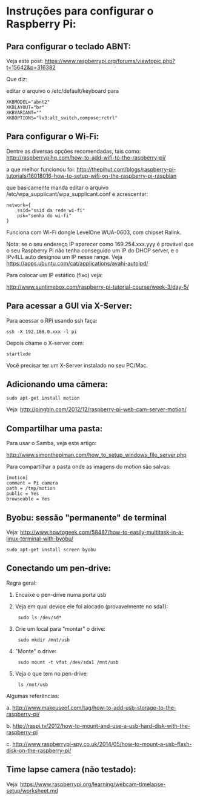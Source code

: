 Instruções para configurar o Raspberry Pi:
==========================================

Para configurar o teclado ABNT:
------------------------------

Veja este post: https://www.raspberrypi.org/forums/viewtopic.php?t=15642&p=316382

Que diz:

editar o arquivo o /etc/default/keyboard para


    XKBMODEL="abnt2" 
    XKBLAYOUT="br"
    XKBVARIANT=""
    XKBOPTIONS="lv3:alt_switch,compose:rctrl"


Para configurar o Wi-Fi:
------------------------

Dentre as diversas opções recomendadas, tais como:
http://raspberrypihq.com/how-to-add-wifi-to-the-raspberry-pi/

a que melhor funcionou foi:
http://thepihut.com/blogs/raspberry-pi-tutorials/16018016-how-to-setup-wifi-on-the-raspberry-pi-raspbian

que basicamente manda editar o arquivo /etc/wpa_supplicant/wpa_supplicant.conf
e acrescentar:


    network={
        ssid="ssid da rede wi-fi"
        psk="senha do wi-fi"
    }

Funciona com Wi-Fi dongle LevelOne WUA-0603, com chipset Ralink.

Nota: se o seu endereço IP aparecer como 169.254.xxx.yyy é provável que
o seu Raspberry Pi não tenha conseguido um IP do DHCP server, e o IPv4LL
auto designou um IP nesse range. Veja https://apps.ubuntu.com/cat/applications/avahi-autoipd/

Para colocar um IP estático (fixo) veja:

http://www.suntimebox.com/raspberry-pi-tutorial-course/week-3/day-5/

Para acessar a GUI via X-Server:
--------------------------------

Para acessar o RPi usando ssh faça: 

    ssh -X 192.168.0.xxx -l pi


Depois chame o X-server com: 

    startlxde

Você precisar ter um X-Server instalado no seu PC/Mac.

Adicionando uma câmera:
----------------------

    sudo apt-get install motion

Veja: http://pingbin.com/2012/12/raspberry-pi-web-cam-server-motion/


Compartilhar uma pasta:
----------------------

Para usar o Samba, veja este artigo:

http://www.simonthepiman.com/how_to_setup_windows_file_server.php

Para compartilhar a pasta onde as imagens do motion são salvas:

    [motion]
    comment = Pi camera
    path = /tmp/motion
    public = Yes
    browseable = Yes

Byobu: sessão "permanente" de terminal
-------------------------------------

Veja: http://www.howtogeek.com/58487/how-to-easily-multitask-in-a-linux-terminal-with-byobu/

    sudo apt-get install screen byobu

Conectando um pen-drive:
------------------------

Regra geral:

1. Encaixe o pen-drive numa porta usb

2. Veja em qual device ele foi alocado (provavelmente no sda1):

        sudo ls /dev/sd*

3. Crie um local para "montar" o drive:

        sudo mkdir /mnt/usb
    
4. "Monte" o drive:

        sudo mount -t vfat /dev/sda1 /mnt/usb
    
5. Veja o que tem no pen-drive:

        ls /mnt/usb
    
Algumas referências:

a. http://www.makeuseof.com/tag/how-to-add-usb-storage-to-the-raspberry-pi/

b. http://raspi.tv/2012/how-to-mount-and-use-a-usb-hard-disk-with-the-raspberry-pi

c. http://www.raspberrypi-spy.co.uk/2014/05/how-to-mount-a-usb-flash-disk-on-the-raspberry-pi/

Time lapse camera (não testado):
--------------------------------

Veja: https://www.raspberrypi.org/learning/webcam-timelapse-setup/worksheet.md

